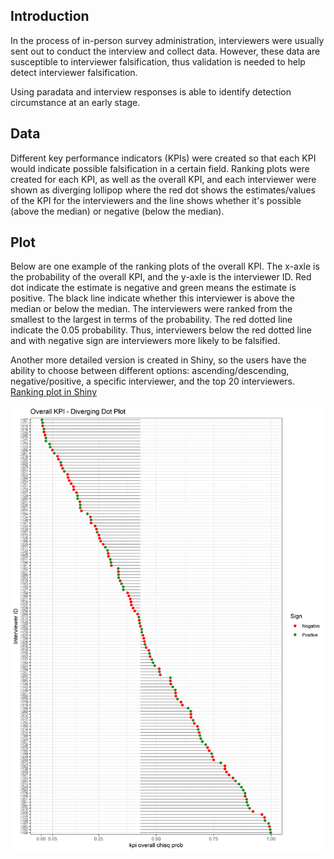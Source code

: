 ## Introduction 

In the process of in-person survey administration, interviewers were usually sent out to conduct the interview and collect data. However, these data are susceptible to interviewer falsification, thus validation is needed to help detect interviewer falsification. 

Using paradata and interview responses is able to identify detection circumstance at an early stage. 

## Data

Different key performance indicators (KPIs) were created so that each KPI would indicate possible falsification in a certain field. Ranking plots were created for each KPI, as well as the overall KPI, and each interviewer were shown as diverging lollipop where the red dot shows the estimates/values of the KPI for the interviewers and the line shows whether it's possible (above the median) or negative (below the median). 

## Plot

Below are one example of the ranking plots of the overall KPI. The x-axle is the probability of the overall KPI, and the y-axle is the interviewer ID. Red dot indicate the estimate is negative and green means the estimate is positive. The black line indicate whether this interviewer is above the median or below the median. The interviewers were ranked from the smallest to the largest in terms of the probability. The red dotted line indicate the 0.05 probability. Thus, interviewers below the red dotted line and with negative sign are interviewers more likely to be falsified.    

Another more detailed version is created in Shiny, so the users have the ability to choose between different options: ascending/descending, negative/positive, a specific interviewer, and the top 20 interviewers. [Ranking plot in Shiny](https://weijia-ren.shinyapps.io/KPI_vis) 

![](Overall_KPI.png)
